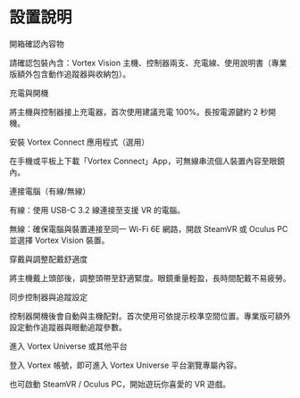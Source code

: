 # 設置說明
開箱確認內容物

請確認包裝內含：Vortex Vision 主機、控制器兩支、充電線、使用說明書（專業版額外包含動作追蹤器與收納包）。

充電與開機

將主機與控制器接上充電器，首次使用建議充電 100%。長按電源鍵約 2 秒開機。

安裝 Vortex Connect 應用程式（選用）

在手機或平板上下載「Vortex Connect」App，可無線串流個人裝置內容至眼鏡內。

連接電腦（有線/無線）

有線：使用 USB-C 3.2 線連接至支援 VR 的電腦。

無線：確保電腦與裝置連接至同一 Wi-Fi 6E 網路，開啟 SteamVR 或 Oculus PC 並選擇 Vortex Vision 裝置。

穿戴與調整配戴舒適度

將主機戴上頭部後，調整頭帶至舒適緊度。眼鏡重量輕盈，長時間配戴不易疲勞。

同步控制器與追蹤設定

控制器開機後會自動與主機配對。首次使用可依提示校準空間位置。專業版可額外設定動作追蹤器與眼動追蹤參數。

進入 Vortex Universe 或其他平台

登入 Vortex 帳號，即可進入 Vortex Universe 平台瀏覽專屬內容。

也可啟動 SteamVR / Oculus PC，開始遊玩你喜愛的 VR 遊戲。